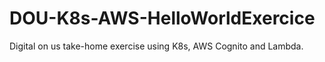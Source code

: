 # DOU-K8s-AWS-HelloWorldExercice
Digital on us take-home exercise using K8s, AWS Cognito and Lambda.